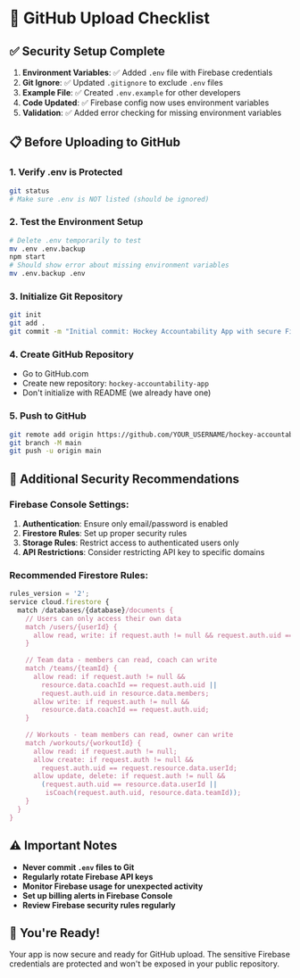 # 🚀 GitHub Upload Checklist

## ✅ Security Setup Complete

1. **Environment Variables**: ✅ Added `.env` file with Firebase credentials
2. **Git Ignore**: ✅ Updated `.gitignore` to exclude `.env` files
3. **Example File**: ✅ Created `.env.example` for other developers
4. **Code Updated**: ✅ Firebase config now uses environment variables
5. **Validation**: ✅ Added error checking for missing environment variables

## 📋 Before Uploading to GitHub

### 1. Verify .env is Protected
```bash
git status
# Make sure .env is NOT listed (should be ignored)
```

### 2. Test the Environment Setup
```bash
# Delete .env temporarily to test
mv .env .env.backup
npm start
# Should show error about missing environment variables
mv .env.backup .env
```

### 3. Initialize Git Repository
```bash
git init
git add .
git commit -m "Initial commit: Hockey Accountability App with secure Firebase config"
```

### 4. Create GitHub Repository
- Go to GitHub.com
- Create new repository: `hockey-accountability-app`
- Don't initialize with README (we already have one)

### 5. Push to GitHub
```bash
git remote add origin https://github.com/YOUR_USERNAME/hockey-accountability-app.git
git branch -M main
git push -u origin main
```

## 🔐 Additional Security Recommendations

### Firebase Console Settings:
1. **Authentication**: Ensure only email/password is enabled
2. **Firestore Rules**: Set up proper security rules
3. **Storage Rules**: Restrict access to authenticated users only
4. **API Restrictions**: Consider restricting API key to specific domains

### Recommended Firestore Rules:
```javascript
rules_version = '2';
service cloud.firestore {
  match /databases/{database}/documents {
    // Users can only access their own data
    match /users/{userId} {
      allow read, write: if request.auth != null && request.auth.uid == userId;
    }
    
    // Team data - members can read, coach can write
    match /teams/{teamId} {
      allow read: if request.auth != null && 
        resource.data.coachId == request.auth.uid ||
        request.auth.uid in resource.data.members;
      allow write: if request.auth != null && 
        resource.data.coachId == request.auth.uid;
    }
    
    // Workouts - team members can read, owner can write
    match /workouts/{workoutId} {
      allow read: if request.auth != null;
      allow create: if request.auth != null && 
        request.auth.uid == request.resource.data.userId;
      allow update, delete: if request.auth != null && 
        (request.auth.uid == resource.data.userId || 
         isCoach(request.auth.uid, resource.data.teamId));
    }
  }
}
```

## ⚠️ Important Notes

- **Never commit `.env` files to Git**
- **Regularly rotate Firebase API keys**
- **Monitor Firebase usage for unexpected activity**
- **Set up billing alerts in Firebase Console**
- **Review Firebase security rules regularly**

## 🎉 You're Ready!

Your app is now secure and ready for GitHub upload. The sensitive Firebase credentials are protected and won't be exposed in your public repository.
